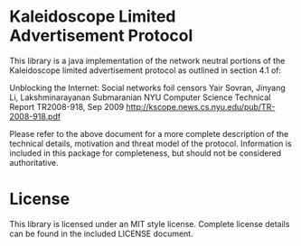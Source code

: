 
Kaleidoscope Limited Advertisement Protocol
===========================================

This library is a java implementation of the network neutral portions
of the Kaleidoscope limited advertisement protocol as outlined in 
section 4.1 of:

Unblocking the Internet: Social networks foil censors
Yair Sovran, Jinyang Li, Lakshminarayanan Submaranian
NYU Computer Science Technical Report TR2008-918, Sep 2009 
http://kscope.news.cs.nyu.edu/pub/TR-2008-918.pdf

Please refer to the above document for a more complete description of the 
technical details, motivation and threat model of the protocol.  Information 
is included in this package for completeness, but should not be considered
authoritative.


License 
=======

This library is licensed under an MIT style license. 
Complete license details can be found in the included LICENSE document.

